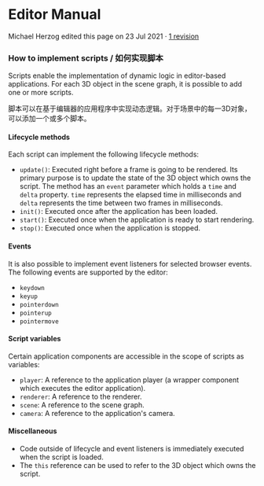 # Editor Manual

Michael Herzog edited this page on 23 Jul 2021 · [1 revision](https://github.com/mrdoob/three.js/wiki/Editor-Manual/_history)

### How to implement scripts / 如何实现脚本

Scripts enable the implementation of dynamic logic in editor-based applications. For each 3D object in the scene graph, it is possible to add one or more scripts.

脚本可以在基于编辑器的应用程序中实现动态逻辑。对于场景中的每一3D对象，可以添加一个或多个脚本。



#### Lifecycle methods

Each script can implement the following lifecycle methods:

- `update()`: Executed right before a frame is going to be rendered. Its primary purpose is to update the state of the 3D object which owns the script. The method has an `event` parameter which holds a `time` and `delta` property. `time` represents the elapsed time in milliseconds and `delta` represents the time between two frames in milliseconds.
- `init()`: Executed once after the application has been loaded.
- `start()`: Executed once when the application is ready to start rendering.
- `stop()`: Executed once when the application is stopped.

#### Events

It is also possible to implement event listeners for selected browser events. The following events are supported by the editor:

- `keydown`
- `keyup`
- `pointerdown`
- `pointerup`
- `pointermove`

#### Script variables

Certain application components are accessible in the scope of scripts as variables:

- `player`: A reference to the application player (a wrapper component which executes the editor application).
- `renderer`: A reference to the renderer.
- `scene`: A reference to the scene graph.
- `camera`: A reference to the application's camera.

#### Miscellaneous

- Code outside of lifecycle and event listeners is immediately executed when the script is loaded.
- The `this` reference can be used to refer to the 3D object which owns the script.